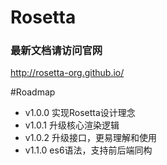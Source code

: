 # Rosetta

### 最新文档请访问官网
http://rosetta-org.github.io/

#Roadmap
* v1.0.0 实现Rosetta设计理念
* v1.0.1 升级核心渲染逻辑
* v1.0.2 升级接口，更易理解和使用
* v1.1.0 es6语法，支持前后端同构